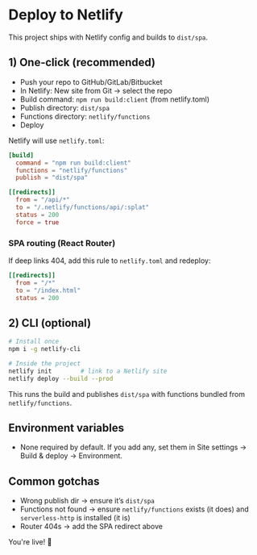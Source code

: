 # Deploy to Netlify

This project ships with Netlify config and builds to `dist/spa`.

## 1) One‑click (recommended)
- Push your repo to GitHub/GitLab/Bitbucket
- In Netlify: New site from Git → select the repo
- Build command: `npm run build:client` (from netlify.toml)
- Publish directory: `dist/spa`
- Functions directory: `netlify/functions`
- Deploy

Netlify will use `netlify.toml`:
```toml
[build]
  command = "npm run build:client"
  functions = "netlify/functions"
  publish = "dist/spa"

[[redirects]]
  from = "/api/*"
  to = "/.netlify/functions/api/:splat"
  status = 200
  force = true
```

### SPA routing (React Router)
If deep links 404, add this rule to `netlify.toml` and redeploy:
```toml
[[redirects]]
  from = "/*"
  to = "/index.html"
  status = 200
```

## 2) CLI (optional)
```bash
# Install once
npm i -g netlify-cli

# Inside the project
netlify init        # link to a Netlify site
netlify deploy --build --prod
```
This runs the build and publishes `dist/spa` with functions bundled from `netlify/functions`.

## Environment variables
- None required by default. If you add any, set them in Site settings → Build & deploy → Environment.

## Common gotchas
- Wrong publish dir → ensure it’s `dist/spa`
- Functions not found → ensure `netlify/functions` exists (it does) and `serverless-http` is installed (it is)
- Router 404s → add the SPA redirect above

You're live! 🎈
